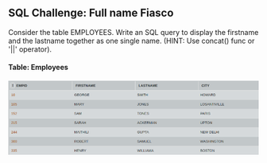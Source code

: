 ## SQL Challenge: Full name Fiasco

Consider the table EMPLOYEES. Write an SQL query to display the firstname and the lastname together as one single name.
(HINT: Use concat() func or '||' operator).


#### Table: Employees

![Test Image1](emp.png)

